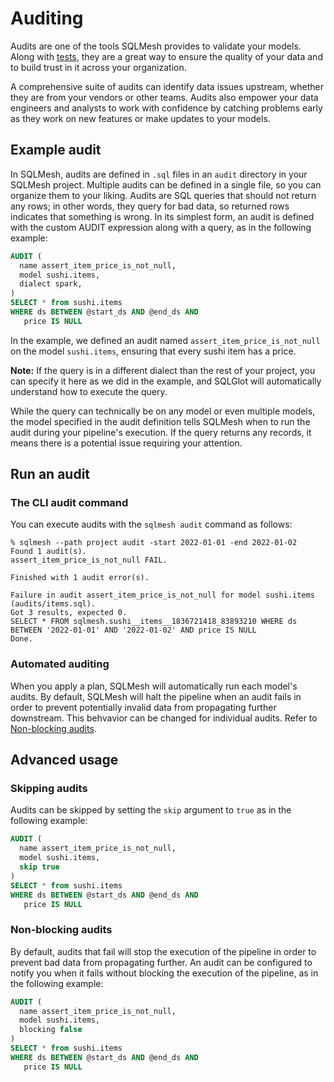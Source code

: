 # Auditing
Audits are one of the tools SQLMesh provides to validate your models. Along with [tests](/guides/tests), they are a great way to ensure the quality of your data and to build trust in it across your organization.  

A comprehensive suite of audits can identify data issues upstream, whether they are from your vendors or other teams. Audits also empower your data engineers and analysts to work with confidence by catching problems early as they work on new features or make updates to your models. 

## Example audit
In SQLMesh, audits are defined in `.sql` files in an `audit` directory in your SQLMesh project. Multiple audits can be defined in a single file, so you can organize them to your liking. Audits are SQL queries that should not return any rows; in other words, they query for bad data, so returned rows indicates that something is wrong. In its simplest form, an audit is defined with the custom AUDIT expression along with a query, as in the following example:

```sql
AUDIT (
  name assert_item_price_is_not_null,
  model sushi.items,
  dialect spark,
)
SELECT * from sushi.items
WHERE ds BETWEEN @start_ds AND @end_ds AND
   price IS NULL
```

In the example, we defined an audit named `assert_item_price_is_not_null` on the model `sushi.items`, ensuring that every sushi item has a price. 

**Note:** If the query is in a different dialect than the rest of your project, you can specify it here as we did in the example, and SQLGlot will automatically understand how to execute the query. 

While the query can technically be on any model or even multiple models, the model specified in the audit definition tells SQLMesh when to run the audit during your pipeline's execution. If the query returns any records, it means there is a potential issue requiring your attention.

## Run an audit
### The CLI audit command

You can execute audits with the `sqlmesh audit` command as follows:
```
% sqlmesh --path project audit -start 2022-01-01 -end 2022-01-02
Found 1 audit(s).
assert_item_price_is_not_null FAIL.

Finished with 1 audit error(s).

Failure in audit assert_item_price_is_not_null for model sushi.items (audits/items.sql).
Got 3 results, expected 0.
SELECT * FROM sqlmesh.sushi__items__1836721418_83893210 WHERE ds BETWEEN '2022-01-01' AND '2022-01-02' AND price IS NULL
Done.
```

### Automated auditing
When you apply a plan, SQLMesh will automatically run each model's audits. By default, SQLMesh will halt the pipeline when an audit fails in order to prevent potentially invalid data from propagating further downstream. This behvavior can be changed for individual audits. Refer to [Non-blocking audits](#non-blocking-audits).

## Advanced usage
### Skipping audits
Audits can be skipped by setting the `skip` argument to `true` as in the following example:

```sql
AUDIT (
  name assert_item_price_is_not_null,
  model sushi.items,
  skip true
)
SELECT * from sushi.items
WHERE ds BETWEEN @start_ds AND @end_ds AND
   price IS NULL
```

### Non-blocking audits
By default, audits that fail will stop the execution of the pipeline in order to prevent bad data from propagating further. An audit can be configured to notify you when it fails without blocking the execution of the pipeline, as in the following example:

```sql
AUDIT (
  name assert_item_price_is_not_null,
  model sushi.items,
  blocking false
)
SELECT * from sushi.items
WHERE ds BETWEEN @start_ds AND @end_ds AND
   price IS NULL
```
